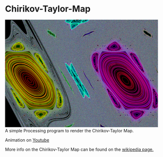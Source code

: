 # Chirikov-Taylor-Map

![alt text](https://github.com/briagd/Chirikov-Taylor-Map/blob/master/stdMap.png "Chirikov-Taylor Map")</br>
A simple Processing program to render the Chirikov-Taylor Map.

Animation on [Youtube](https://www.youtube.com/watch?v=OXwikqcRFTQ)

More info on the Chirikov-Taylor Map can be found on the [wikipedia page.](https://en.wikipedia.org/wiki/Standard_map)


